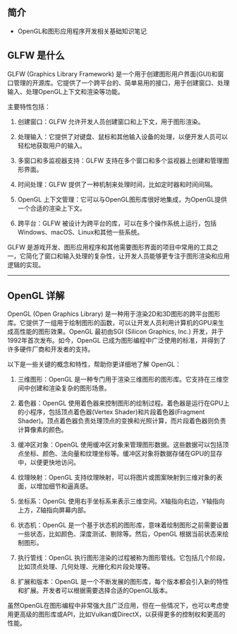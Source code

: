 ## 简介

+ OpenGL和图形应用程序开发相关基础知识笔记

## GLFW 是什么

GLFW (Graphics Library Framework) 是一个用于创建图形用户界面(GUI)和窗口管理的开源库。它提供了一个跨平台的、简单易用的接口，用于创建窗口、处理输入、处理OpenGL上下文和渲染等功能。

主要特性包括：

1. 创建窗口：GLFW 允许开发人员创建窗口和上下文，用于图形渲染。

2. 处理输入：它提供了对键盘、鼠标和其他输入设备的处理，以便开发人员可以轻松地获取用户的输入。

3. 多窗口和多监视器支持：GLFW 支持在多个窗口和多个监视器上创建和管理图形界面。

4. 时间处理：GLFW 提供了一种机制来处理时间，比如定时器和时间间隔。

5. OpenGL 上下文管理：它可以与OpenGL图形库很好地集成，为OpenGL提供一个合适的渲染上下文。

6. 跨平台：GLFW 被设计为跨平台的库，可以在多个操作系统上运行，包括Windows、macOS、Linux和其他一些系统。

GLFW 是游戏开发、图形应用程序和其他需要图形界面的项目中常用的工具之一，它简化了窗口和输入处理的复杂性，让开发人员能够更专注于图形渲染和应用逻辑的实现。

---

## OpenGL 详解

OpenGL (Open Graphics Library) 是一种用于渲染2D和3D图形的跨平台图形库。它提供了一组用于绘制图形的函数，可以让开发人员利用计算机的GPU来生成高性能的图形效果。OpenGL 最初由SGI (Silicon Graphics, Inc.) 开发，并于1992年首次发布。如今，OpenGL 已成为图形编程中广泛使用的标准，并得到了许多硬件厂商和开发者的支持。

以下是一些关键的概念和特性，帮助你更详细地了解 OpenGL：

1. 三维图形：OpenGL 是一种专门用于渲染三维图形的图形库。它支持在三维空间中创建和渲染复杂的图形场景。

2. 着色器：OpenGL 使用着色器来控制图形的绘制过程。着色器是运行在GPU上的小程序，包括顶点着色器(Vertex Shader)和片段着色器(Fragment Shader)。顶点着色器负责处理顶点的变换和光照计算，而片段着色器则负责计算像素的颜色。

3. 缓冲区对象：OpenGL 使用缓冲区对象来管理图形数据。这些数据可以包括顶点坐标、颜色、法向量和纹理坐标等。缓冲区对象将数据存储在GPU的显存中，以便更快地访问。

4. 纹理映射：OpenGL 支持纹理映射，可以将图片或图案映射到三维对象的表面，以增加细节和逼真感。

5. 坐标系：OpenGL 使用右手坐标系来表示三维空间。X轴指向右边，Y轴指向上方，Z轴指向屏幕内部。

6. 状态机：OpenGL 是一个基于状态机的图形库，意味着绘制图形之前需要设置一些状态，比如颜色、深度测试、剔除等。然后，OpenGL 根据当前状态来绘制图形。

7. 执行管线：OpenGL 执行图形渲染的过程被称为图形管线。它包括几个阶段，比如顶点处理、几何处理、光栅化和片段处理等。

8. 扩展和版本：OpenGL 是一个不断发展的图形库，每个版本都会引入新的特性和扩展。开发者可以根据需要选择合适的OpenGL版本。

虽然OpenGL在图形编程中非常强大且广泛应用，但在一些情况下，也可以考虑使用更高级的图形库或API，比如Vulkan或DirectX，以获得更多的控制权和更高的性能。